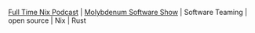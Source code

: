 [Full Time Nix Podcast](http://fulltimenix.com) | [Molybdenum Software Show](https://www.youtube.com/@molybdenumsoftware) | Software Teaming | open source | Nix | Rust
